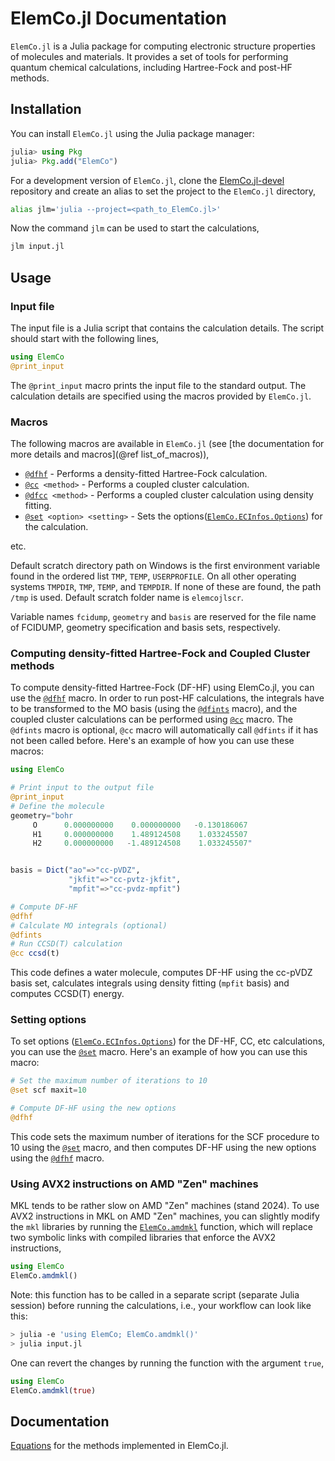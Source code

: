 # ElemCo.jl Documentation


`ElemCo.jl` is a Julia package for computing electronic structure properties of molecules and materials. It provides a set of tools for performing quantum chemical calculations, including Hartree-Fock and post-HF methods.

## Installation

You can install `ElemCo.jl` using the Julia package manager:

```julia
julia> using Pkg
julia> Pkg.add("ElemCo")
```

For a development version of `ElemCo.jl`, clone the [ElemCo.jl-devel](https://github.com/fkfest/ElemCo.jl-devel) repository and create an alias to set the project to the `ElemCo.jl` directory,

```bash
alias jlm='julia --project=<path_to_ElemCo.jl>'
```

Now the command `jlm` can be used to start the calculations,

```bash
jlm input.jl
```

## Usage

### Input file

The input file is a Julia script that contains the calculation details. The script should start with the following lines,

```julia
using ElemCo
@print_input
```

The `@print_input` macro prints the input file to the standard output. The calculation details are specified using the macros provided by `ElemCo.jl`.

### Macros

The following macros are available in `ElemCo.jl` (see [the documentation for more details and macros](@ref list_of_macros)),

- [`@dfhf`](@ref) - Performs a density-fitted Hartree-Fock calculation.
- [`@cc`](@ref)` <method>` - Performs a coupled cluster calculation.
- [`@dfcc`](@ref)` <method>` - Performs a coupled cluster calculation using density fitting.
- [`@set`](@ref)` <option> <setting>` - Sets the options([`ElemCo.ECInfos.Options`](@ref)) for the calculation.

etc.

Default scratch directory path on Windows is the first environment variable found in the ordered list `TMP`, `TEMP`, `USERPROFILE`.
On all other operating systems `TMPDIR`, `TMP`, `TEMP`, and `TEMPDIR`. If none of these are found, the path `/tmp` is used.
Default scratch folder name is `elemcojlscr`.

Variable names `fcidump`, `geometry` and `basis` are reserved for the file name of FCIDUMP, geometry specification and basis sets, respectively.

### Computing density-fitted Hartree-Fock and Coupled Cluster methods

To compute density-fitted Hartree-Fock (DF-HF) using ElemCo.jl, you can use the [`@dfhf`](@ref) macro. In order to run post-HF calculations, the integrals have to be transformed to the MO basis (using the [`@dfints`](@ref) macro), and
the coupled cluster calculations can be performed using [`@cc`](@ref) macro. 
The `@dfints` macro is optional, `@cc` macro will automatically call `@dfints` if it has not been called before.
Here's an example of how you can use these macros:

```julia
using ElemCo

# Print input to the output file
@print_input
# Define the molecule
geometry="bohr
     O      0.000000000    0.000000000   -0.130186067
     H1     0.000000000    1.489124508    1.033245507
     H2     0.000000000   -1.489124508    1.033245507"


basis = Dict("ao"=>"cc-pVDZ",
             "jkfit"=>"cc-pvtz-jkfit",
             "mpfit"=>"cc-pvdz-mpfit")

# Compute DF-HF 
@dfhf
# Calculate MO integrals (optional)
@dfints
# Run CCSD(T) calculation
@cc ccsd(t)
```

This code defines a water molecule, computes DF-HF using the cc-pVDZ basis set, calculates integrals using density fitting (`mpfit` basis) and computes CCSD(T) energy.

### Setting options

To set options ([`ElemCo.ECInfos.Options`](@ref)) for the DF-HF, CC, etc calculations, you can use the [`@set`](@ref) macro. Here's an example of how you can use this macro:

```julia
# Set the maximum number of iterations to 10
@set scf maxit=10

# Compute DF-HF using the new options
@dfhf
```

This code sets the maximum number of iterations for the SCF procedure to 10 using the [`@set`](@ref) macro, and then computes DF-HF using the new options using the [`@dfhf`](@ref) macro.

### Using AVX2 instructions on AMD "Zen" machines

MKL tends to be rather slow on AMD "Zen" machines (stand 2024).
To use AVX2 instructions in MKL on AMD "Zen" machines, you can slightly modify the `mkl` libraries by running the [`ElemCo.amdmkl`](@ref) function,
which will replace two symbolic links with compiled libraries that enforce the AVX2 instructions,

```julia
using ElemCo
ElemCo.amdmkl()
```

Note: this function has to be called in a separate script (separate Julia session) before running the calculations, i.e., your workflow can look like this:

```bash
> julia -e 'using ElemCo; ElemCo.amdmkl()'
> julia input.jl
```

One can revert the changes by running the function with the argument `true`,

```julia
using ElemCo
ElemCo.amdmkl(true)
```

## Documentation

[Equations](./assets/equations.pdf) for the methods implemented in ElemCo.jl.
